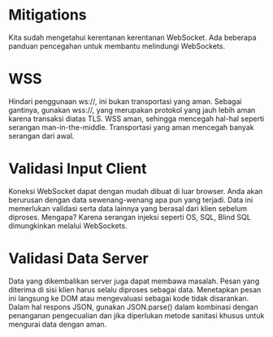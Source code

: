 # Mitigations

Kita sudah mengetahui kerentanan kerentanan WebSocket. Ada beberapa panduan pencegahan untuk membantu melindungi WebSockets.

# WSS

Hindari penggunaan ws://, ini bukan transportasi yang aman. Sebagai gantinya, gunakan wss://, yang merupakan protokol yang jauh lebih aman karena transaksi diatas TLS. WSS aman, sehingga mencegah hal-hal seperti serangan man-in-the-middle. Transportasi yang aman mencegah banyak serangan dari awal.

# Validasi Input Client

Koneksi WebSocket dapat dengan mudah dibuat di luar browser. Anda akan berurusan dengan data sewenang-wenang apa pun yang terjadi. Data ini memerlukan validasi serta data lainnya yang berasal dari klien sebelum diproses. Mengapa? Karena serangan injeksi seperti OS, SQL, Blind SQL dimungkinkan melalui WebSockets.

# Validasi Data Server

Data yang dikembalikan server juga dapat membawa masalah. Pesan yang diterima di sisi klien harus selalu diproses sebagai data. Menetapkan pesan ini langsung ke DOM atau mengevaluasi sebagai kode tidak disarankan. Dalam hal respons JSON, gunakan JSON.parse() dalam kombinasi dengan penanganan pengecualian dan jika diperlukan metode sanitasi khusus untuk mengurai data dengan aman.